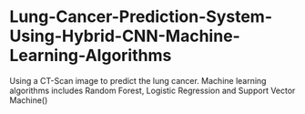 # Lung-Cancer-Prediction-System-Using-Hybrid-CNN-Machine-Learning-Algorithms
Using a CT-Scan image to predict the lung cancer. Machine learning algorithms includes Random Forest, Logistic Regression and Support Vector Machine()
